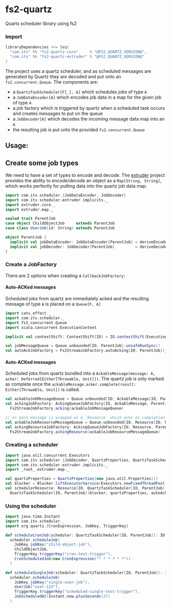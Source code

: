 # fs2-quartz
Quarts scheduler library using fs2

### Import
```scala
libraryDependencies ++= Seq(
  "com.itv" %% "fs2-quartz-core"     % "@FS2_QUARTZ_VERSION@",
  "com.itv" %% "fs2-quartz-extruder" % "@FS2_QUARTZ_VERSION@"
)
```

The project uses a quartz scheduler, and as scheduled messages are generated by Quartz they are
decoded and put onto an `fs2.concurrent.Queue`. The components are:
* a `QuartzTaskScheduler[F[_], A]` which schedules jobs of type `A`
* a `JobDataEncoder[A]` which encodes job data in a map for the given job of type `A`
* a job factory which is triggered by quartz when a scheduled task occurs and creates messages to put on the queue
* a `JobDecoder[A]` which decodes the incoming message data map into an `A`
* the resulting job is put onto the provided `fs2.concurrent.Queue`

## Usage:

## Create some job types
We need to have a set of types to encode and decode.
The [extruder](https://janstenpickle.github.io/extruder/) project provides the ability to
encode/decode an object as a `Map[String, String]`, which works perfectly for 
putting data into the quartz job data map.
```scala mdoc
import com.itv.scheduler.{JobDataEncoder, JobDecoder}
import com.itv.scheduler.extruder.implicits._
import extruder.core._
import extruder.map._

sealed trait ParentJob
case object ChildObjectJob     extends ParentJob
case class UserJob(id: String) extends ParentJob

object ParentJob {
  implicit val jobDataEncoder: JobDataEncoder[ParentJob] = deriveEncoder[ParentJob]
  implicit val jobDecoder: JobDecoder[ParentJob]         = deriveDecoder[ParentJob]
}
```

### Create a JobFactory
There are 2 options when creating a `CallbackJobFactory`:
#### Auto-ACKed messages
Scheduled jobs from quartz are immediately acked and the resulting message of type `A` is placed on a `Queue[F, A]`
```scala mdoc
import cats.effect._
import com.itv.scheduler._
import fs2.concurrent.Queue
import scala.concurrent.ExecutionContext

implicit val contextShift: ContextShift[IO] = IO.contextShift(ExecutionContext.global)

val jobMessageQueue = Queue.unbounded[IO, ParentJob].unsafeRunSync()
val autoAckJobFactory = Fs2StreamJobFactory.autoAcking[IO, ParentJob](jobMessageQueue)
```
#### Auto-ACKed messages
Scheduled jobs from quartz bundled into a `AckableMessage(message: A, acker: Deferred[Either[Throwable, Unit]])`.
The quartz job is only marked as complete once the `ackableMessage.acker.complete(result: Either[Throwable, Unit])` is called.
```scala mdoc
val ackableJobMessageQueue = Queue.unbounded[IO, AckableMessage[IO, ParentJob]].unsafeRunSync()
val ackingJobFactory: AckingQueueJobFactory[IO, AckableMessage, ParentJob] =
  Fs2StreamJobFactory.acking(ackableJobMessageQueue)

// or each message is wrapped as a `Resource` which acks on completion
val ackableJobResourceMessageQueue = Queue.unbounded[IO, Resource[IO, ParentJob]].unsafeRunSync()
val ackingResourceJobFactory: AckingQueueJobFactory[IO, Resource, ParentJob] =
  Fs2StreamJobFactory.ackingResource(ackableJobResourceMessageQueue)
```

### Creating a scheduler
```scala mdoc
import java.util.concurrent.Executors
import com.itv.scheduler.{JobDecoder, QuartzProperties, QuartzTaskScheduler}
import com.itv.scheduler.extruder.implicits._
import _root_.extruder.map._

val quartzProperties = QuartzProperties(new java.util.Properties())
val blocker = Blocker.liftExecutorService(Executors.newFixedThreadPool(8))
val schedulerResource: Resource[IO, QuartzTaskScheduler[IO, ParentJob]] =
  QuartzTaskScheduler[IO, ParentJob](blocker, quartzProperties, autoAckJobFactory)
```

### Using the scheduler
```scala mdoc
import java.time.Instant
import com.itv.scheduler._
import org.quartz.{CronExpression, JobKey, TriggerKey}

def scheduleCronJob(scheduler: QuartzTaskScheduler[IO, ParentJob]): IO[Option[Instant]] =
  scheduler.scheduleJob(
    JobKey.jobKey("child-object-job"),
    ChildObjectJob,
    TriggerKey.triggerKey("cron-test-trigger"),
    CronScheduledJob(new CronExpression("* * * ? * *"))
  )

def scheduleSingleJob(scheduler: QuartzTaskScheduler[IO, ParentJob]): IO[Option[Instant]] =
  scheduler.scheduleJob(
    JobKey.jobKey("single-user-job"),
    UserJob("user-123"),
    TriggerKey.triggerKey("scheduled-single-test-trigger"),
    JobScheduledAt(Instant.now.plusSeconds(2))
  )
```

